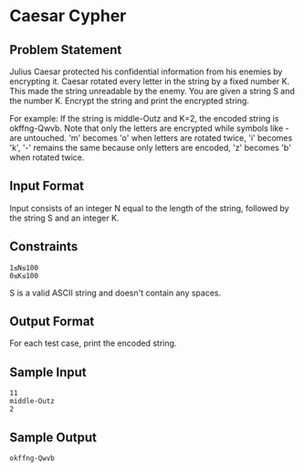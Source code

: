 # Caesar Cypher

## Problem Statement

Julius Caesar protected his confidential information from his enemies by encrypting it. Caesar rotated every letter in the string by a fixed number K. This made the string unreadable by the enemy. You are given a string S and the number K. Encrypt the string and print the encrypted string.

For example:
If the string is middle-Outz and K=2, the encoded string is okffng-Qwvb. Note that only the letters are encrypted while symbols like - are untouched.
'm' becomes 'o' when letters are rotated twice,
'i' becomes 'k',
'-' remains the same because only letters are encoded,
'z' becomes 'b' when rotated twice.

## Input Format

Input consists of an integer N equal to the length of the string, followed by the string S and an integer K.

## Constraints
```
1≤N≤100
0≤K≤100
```
S is a valid ASCII string and doesn't contain any spaces.

## Output Format

For each test case, print the encoded string.

## Sample Input
```
11
middle-Outz
2
```
## Sample Output
```
okffng-Qwvb
```
